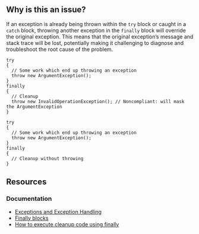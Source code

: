 ## Why is this an issue?
 
If an exception is already being thrown within the `try` block or caught in a `catch` block, throwing another exception in the `finally` block will override the original exception. This means that the original exception’s message and stack trace will be lost, potentially making it challenging to diagnose and troubleshoot the root cause of the problem.

    try
    {
      // Some work which end up throwing an exception
      throw new ArgumentException();
    }
    finally
    {
      // Cleanup
      throw new InvalidOperationException(); // Noncompliant: will mask the ArgumentException
    }

    try
    {
      // Some work which end up throwing an exception
      throw new ArgumentException();
    }
    finally
    {
      // Cleanup without throwing
    }

## Resources
 
### Documentation
 
- [Exceptions and Exception Handling](https://docs.microsoft.com/en-us/dotnet/csharp/programming-guide/exceptions/)
- [Finally blocks](https://learn.microsoft.com/en-us/dotnet/standard/exceptions/how-to-use-finally-blocks)
- [How to execute
  cleanup code using finally](https://learn.microsoft.com/en-us/dotnet/csharp/fundamentals/exceptions/how-to-execute-cleanup-code-using-finally)